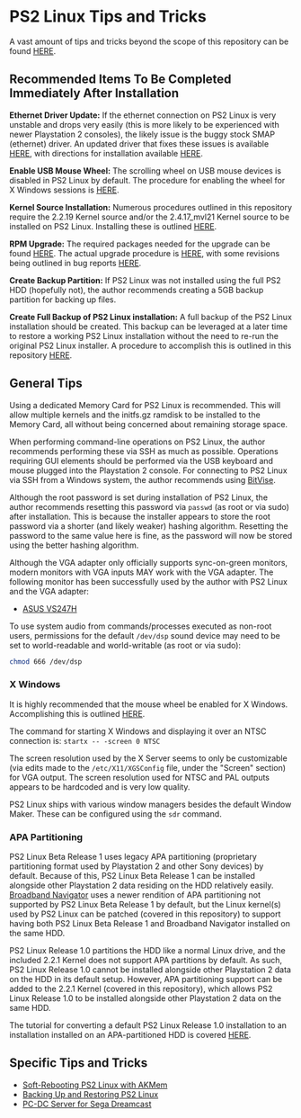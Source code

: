 # PS2 Linux Tips and Tricks

A vast amount of tips and tricks beyond the scope of this repository can be found [HERE](http://ps2linux.no-ip.info/playstation2-linux.com/faq.html).

## Recommended Items To Be Completed Immediately After Installation

**Ethernet Driver Update:** If the ethernet connection on PS2 Linux is very unstable and drops very easily (this is more likely to be experienced with newer Playstation 2 consoles), the likely issue is the buggy stock SMAP (ethernet) driver. An updated driver that fixes these issues is available [HERE](http://ps2linux.no-ip.info/playstation2-linux.com/projects/ps2linux.html), with directions for installation available [HERE](http://ps2linux.no-ip.info/playstation2-linux.com/project/shownotesaca2.html?release_id=68).

**Enable USB Mouse Wheel:** The scrolling wheel on USB mouse devices is disabled in PS2 Linux by default. The procedure for enabling the wheel for X Windows sessions is [HERE](http://ps2linux.no-ip.info/playstation2-linux.com/download/mozilla-ps2/ps2mousewheel.html).

**Kernel Source Installation:** Numerous procedures outlined in this repository require the 2.2.19 Kernel source and/or the 2.4.17_mvl21 Kernel source to be installed on PS2 Linux. Installing these is outlined [HERE](../Software&#32;Installation/Packages/Kernel&#32;Source).

**RPM Upgrade:** The required packages needed for the upgrade can be found [HERE](http://ps2linux.no-ip.info/playstation2-linux.com/projects/apt.html). The actual upgrade procedure is [HERE](http://ps2linux.no-ip.info/playstation2-linux.com/download/apt/rpm-upgrade.pdf), with some revisions being outlined in bug reports [HERE](http://ps2linux.no-ip.info/playstation2-linux.com/bug/apt.html).

**Create Backup Partition:** If PS2 Linux was not installed using the full PS2 HDD (hopefully not), the author recommends creating a 5GB backup partition for backing up files.

**Create Full Backup of PS2 Linux installation:** A full backup of the PS2 Linux installation should be created. This backup can be leveraged at a later time to restore a working PS2 Linux installation without the need to re-run the original PS2 Linux installer. A procedure to accomplish this is outlined in this repository [HERE](Backup-Restore).

## General Tips

Using a dedicated Memory Card for PS2 Linux is recommended. This will allow multiple kernels and the initfs.gz ramdisk to be installed to the Memory Card, all without being concerned about remaining storage space.

When performing command-line operations on PS2 Linux, the author recommends performing these via SSH as much as possible. Operations requiring GUI elements should be performed via the USB keyboard and mouse plugged into the Playstation 2 console. For connecting to PS2 Linux via SSH from a Windows system, the author recommends using [BitVise](https://www.bitvise.com/ssh-client-download).

Although the root password is set during installation of PS2 Linux, the author recommends resetting this password via ```passwd``` (as root or via sudo) after installation. This is because the installer appears to store the root password via a shorter (and likely weaker) hashing algorithm. Resetting the password to the same value here is fine, as the password will now be stored using the better hashing algorithm.

Although the VGA adapter only officially supports sync-on-green monitors, modern monitors with VGA inputs MAY work with the VGA adapter. The following monitor has been successfully used by the author with PS2 Linux and the VGA adapter:  
* [ASUS VS247H](https://www.asus.com/us/commercial-monitors/vs247hp/)

To use system audio from commands/processes executed as non-root users, permissions for the default ```/dev/dsp``` sound device may need to be set to world-readable and world-writable (as root or via sudo):
```bash
chmod 666 /dev/dsp
```

### X Windows

It is highly recommended that the mouse wheel be enabled for X Windows. Accomplishing this is outlined [HERE](http://ps2linux.no-ip.info/playstation2-linux.com/download/mozilla-ps2/ps2mousewheel.html).

The command for starting X Windows and displaying it over an NTSC connection is: ```startx -- -screen 0 NTSC```

The screen resolution used by the X Server seems to only be customizable (via edits made to the ```/etc/X11/XGSConfig``` file, under the "Screen" section) for VGA output. The screen resolution used for NTSC and PAL outputs appears to be hardcoded and is very low quality.

PS2 Linux ships with various window managers besides the default Window Maker. These can be configured using the ```sdr``` command.

### APA Partitioning

PS2 Linux Beta Release 1 uses legacy APA partitioning (proprietary partitioning format used by Playstation 2 and other Sony devices) by default. Because of this, PS2 Linux Beta Release 1 can be installed alongside other Playstation 2 data residing on the HDD relatively easily. [Broadband Navigator](https://en.wikipedia.org/wiki/PlayStation_Broadband_Navigator) uses a newer rendition of APA partitioning not supported by PS2 Linux Beta Release 1 by default, but the Linux kernel(s) used by PS2 Linux can be patched (covered in this repository) to support having both PS2 Linux Beta Release 1 and Broadband Navigator installed on the same HDD.

PS2 Linux Release 1.0 partitions the HDD like a normal Linux drive, and the included 2.2.1 Kernel does not support APA partitions by default. As such, PS2 Linux Release 1.0 cannot be installed alongside other Playstation 2 data on the HDD in its default setup. However, APA partitioning support can be added to the 2.2.1 Kernel (covered in this repository), which allows PS2 Linux Release 1.0 to be installed alongside other Playstation 2 data on the same HDD.

The tutorial for converting a default PS2 Linux Release 1.0 installation to an installation installed on an APA-partitioned HDD is covered [HERE](http://ps2linux.no-ip.info/playstation2-linux.com/download/apa/apa_2.2.1.html).

## Specific Tips and Tricks

* [Soft-Rebooting PS2 Linux with AKMem](AKMem)
* [Backing Up and Restoring PS2 Linux](Backup-Restore)
* [PC-DC Server for Sega Dreamcast](PC-DC&#32;Server)

